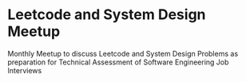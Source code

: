 # Leetcode and System Design Meetup

Monthly Meetup to discuss Leetcode and System Design Problems as preparation for Technical Assessment of Software Engineering Job Interviews
